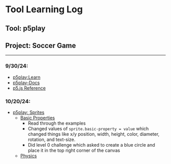 # Tool Learning Log

## Tool: **p5play**

## Project: **Soccer Game**

---

### 9/30/24:
* [p5play:Learn](https://p5play.org/learn/index.html)
* [p5play-Docs](https://p5play.org/docs/index.html)
* [p5.js Reference](https://p5js.org/reference/)

### 10/20/24:
* [p5play: Sprites](https://p5play.org/learn/sprite.html)
  * [Basic Properties](https://p5play.org/learn/sprite.html?page=0)
    * Read through the examples
    * Changed values of `sprite.basic-property = value` which changed things like x/y position, width, height, color, diameter, rotation, and text-size.
    * Did level 0 challenge which asked to create a blue circle and place it in the top right corner of the canvas
   * [Physics](https://p5play.org/learn/sprite.html?page=1)


<!--
* Links you used today (websites, videos, etc)
* Things you tried, progress you made, etc
* Challenges, a-ha moments, etc
* Questions you still have
* What you're going to try next
-->
